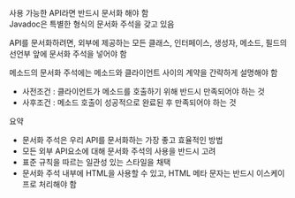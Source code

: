 
사용 가능한 API라면 반드시 문서화 해야 함  
Javadoc은 특별한 형식의 문서화 주석을 갖고 있음  

API를 문서화하려면, 외부에 제공하는 모든 클래스, 인터페이스, 생성자, 메소드, 필드의 선언부 앞에 문서화 주석을 넣어야 함  

메소드의 문서화 주석에는 메소드와 클라이언트 사이의 계약을 간략하게 설명해야 함
- 사전조건 : 클라이언트가 메소드를 호출하기 위해 반드시 만족되어야 하는 것
- 사후조건 : 메소드 호출이 성공적으로 완료된 후 만족되어야 하는 것

요약
- 문서화 주석은 우리 API를 문서화하는 가장 좋고 효율적인 방법
- 모든 외부 API요소에 대해 문서화 주석의 사용을 반드시 고려
- 표준 규칙을 따르는 일관성 있는 스타일을 채택
- 문서화 주석 내부에 HTML을 사용할 수 있고, HTML 메타 문자는 반드시 이스케이프로 처리해야 함


